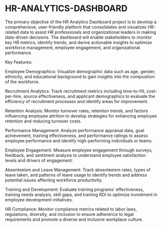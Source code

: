 # HR-ANALYTICS-DASHBOARD

The primary objective of the HR Analytics Dashboard project is to develop a comprehensive, user-friendly platform that consolidates and visualizes HR-related data to assist HR professionals and organizational leaders in making data-driven decisions. The dashboard will enable stakeholders to monitor key HR metrics, identify trends, and derive actionable insights to optimize workforce management, employee engagement, and organizational performance.

Key Features:

Employee Demographics: Visualize demographic data such as age, gender, ethnicity, and educational background to gain insights into the composition of the workforce.

Recruitment Analytics: Track recruitment metrics including time-to-fill, cost-per-hire, source effectiveness, and applicant demographics to evaluate the efficiency of recruitment processes and identify areas for improvement.

Retention Analysis: Monitor turnover rates, retention trends, and factors influencing employee attrition to develop strategies for enhancing employee retention and reducing turnover costs.

Performance Management: Analyze performance appraisal data, goal achievement, training effectiveness, and performance ratings to assess employee performance and identify high-performing individuals or teams.

Employee Engagement: Measure employee engagement through surveys, feedback, and sentiment analysis to understand employee satisfaction levels and drivers of engagement.

Absenteeism and Leave Management: Track absenteeism rates, types of leave taken, and patterns of leave usage to identify trends and address potential issues affecting workforce productivity.

Training and Development: Evaluate training programs' effectiveness, training needs analysis, skill gaps, and training ROI to optimize investment in employee development initiatives.

HR Compliance: Monitor compliance metrics related to labor laws, regulations, diversity, and inclusion to ensure adherence to legal requirements and promote a diverse and inclusive workplace culture.
